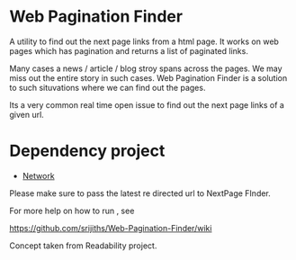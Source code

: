 Web Pagination Finder
=====================

A utility to find out the next page links from a html page. It works on web pages which has pagination and returns
a list of paginated links.

Many cases a news / article / blog stroy spans across the pages. We may miss out the entire story in such cases. Web Pagination Finder is a solution to such situvations where we can find out the pages.

Its a very common real time open issue to find out the next page links of a given url. 

Dependency project
==================

* [Network](https://github.com/srijiths/Network)

Please make sure to pass the latest re directed url to NextPage FInder.

For more help on how to run , see

https://github.com/srijiths/Web-Pagination-Finder/wiki

Concept taken from Readability project.
